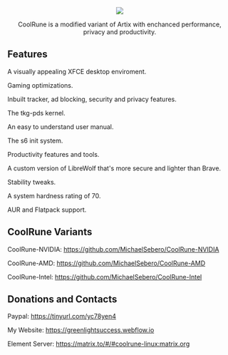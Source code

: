 <p align="center">
	<img src="https://i.postimg.cc/VLTRqVvW/logo.png" />
                                                                                                                                      
<p align="center">
	 CoolRune is a modified variant of Artix with enchanced performance, privacy and productivity.

## Features	 
A visually appealing XFCE desktop enviroment.

Gaming optimizations.

Inbuilt tracker, ad blocking, security and privacy features.

The tkg-pds kernel.

An easy to understand user manual.
  
The s6 init system.
  
Productivity features and tools.

A custom version of LibreWolf that's more secure and lighter than Brave.
  
Stability tweaks.
  
A system hardness rating of 70.

AUR and Flatpack support.
  
## CoolRune Variants
CoolRune-NVIDIA: https://github.com/MichaelSebero/CoolRune-NVIDIA
  
CoolRune-AMD: https://github.com/MichaelSebero/CoolRune-AMD

CoolRune-Intel: https://github.com/MichaelSebero/CoolRune-Intel

  
## Donations and Contacts
Paypal: https://tinyurl.com/yc78yen4

My Website: https://greenlightsuccess.webflow.io

Element Server: https://matrix.to/#/#coolrune-linux:matrix.org


